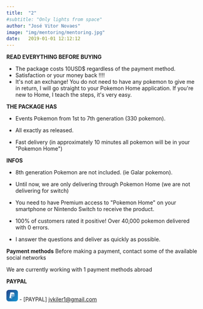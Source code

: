 ```yaml
---
title:  "2"
#subtitle: "Only lights from space"
author: "José Vitor Novaes"
image: "img/mentoring/mentoring.jpg"
date:   2019-01-01 12:12:12
---
```


**READ EVERYTHING BEFORE BUYING**
- The package costs 10USD$ regardless of the payment method.
- Satisfaction or your money back !!!!
- It's not an exchange! You do not need to have any pokemon to give me in return, I will go straight to your Pokemon Home application. If you're new to Home, I teach the steps, it's very easy.


**THE PACKAGE HAS**
- Events Pokemon from 1st to 7th generation (330 pokemon).
- All exactly as released.

- Fast delivery (in approximately 10 minutes all pokemon will be in your "Pokemon Home")


**INFOS**

- 8th generation Pokemon are not included. (ie Galar pokemon).





- Until now, we are only delivering through Pokemon Home (we are not delivering for switch)


- You need to have Premium access to "Pokemon Home" on your smartphone or Nintendo Switch to receive the product.




- 100% of customers rated it positive! Over 40,000 pokemon delivered with 0 errors.



- I answer the questions and deliver as quickly as possible.

**Payment methods**
Before making a payment, contact some of the available social networks




We are currently working with 1 payment methods abroad


**PAYPAL**


<img src="img//icons//pay.jpg" width="30" height="30" /> - [PAYPAL] jvkiler1@gmail.com
